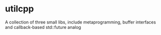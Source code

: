 # utilcpp
A collection of three small libs, include metaprogramming, buffer interfaces and callback-based std::future analog
